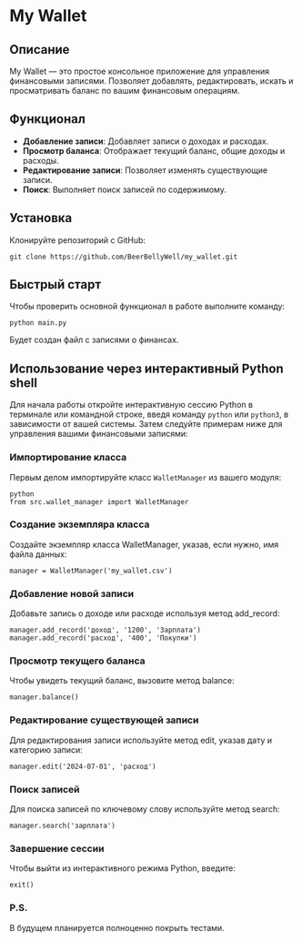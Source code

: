 # My Wallet

## Описание
My Wallet — это простое консольное приложение для управления финансовыми записями. Позволяет добавлять, редактировать, искать и просматривать баланс по вашим финансовым операциям.

## Функционал
- **Добавление записи**: Добавляет записи о доходах и расходах.
- **Просмотр баланса**: Отображает текущий баланс, общие доходы и расходы.
- **Редактирование записи**: Позволяет изменять существующие записи.
- **Поиск**: Выполняет поиск записей по содержимому.

## Установка
Клонируйте репозиторий с GitHub: 
```
git clone https://github.com/BeerBellyWell/my_wallet.git
```

## Быстрый старт
Чтобы проверить основной функционал в работе выполните команду:
```
python main.py
```
Будет создан файл с записями о финансах.

## Использование через интерактивный Python shell

Для начала работы откройте интерактивную сессию Python в терминале или командной строке, введя команду `python` или `python3`, в зависимости от вашей системы. Затем следуйте примерам ниже для управления вашими финансовыми записями:

### Импортирование класса
Первым делом импортируйте класс `WalletManager` из вашего модуля:
```
python
from src.wallet_manager import WalletManager
```

### Создание экземпляра класса
Создайте экземпляр класса WalletManager, указав, если нужно, имя файла данных:
```
manager = WalletManager('my_wallet.csv')
```

### Добавление новой записи
Добавьте запись о доходе или расходе используя метод add_record:
```
manager.add_record('доход', '1200', 'Зарплата')
manager.add_record('расход', '400', 'Покупки')
```

### Просмотр текущего баланса
Чтобы увидеть текущий баланс, вызовите метод balance:
```
manager.balance()
```

### Редактирование существующей записи
Для редактирования записи используйте метод edit, указав дату и категорию записи:
```
manager.edit('2024-07-01', 'расход')
```

### Поиск записей
Для поиска записей по ключевому слову используйте метод search:
```
manager.search('зарплата')
```

### Завершение сессии
Чтобы выйти из интерактивного режима Python, введите:
```
exit()
```


### P.S.
В будущем планируется полноценно покрыть тестами.
